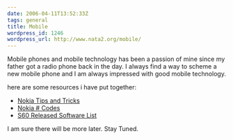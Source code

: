 ```yaml
---
date: 2006-04-11T13:52:33Z
tags: general
title: Mobile
wordpress_id: 1246
wordpress_url: http://www.nata2.org/mobile/
---
```


Mobile phones and mobile technology has been a passion of mine since my father got a radio phone back in the day. I always find a way to scheme a new mobile phone and I am always impressed with good mobile technology.

here are some resources i have put together:
<ul>
	<li><a href="http://www.nata2.org/mobile/38-s60-tips-and-tricks/">Nokia Tips and Tricks</a></li>
	<li><a href="http://www.nata2.org/mobile/nokia-codes/">Nokia # Codes</a></li>
	<li><a href="http://www.nata2.org/mobile/s60-3rd-edition-app-list/">S60 Released Software List</a></li>
</ul>
I am sure there will be more later. Stay Tuned.
